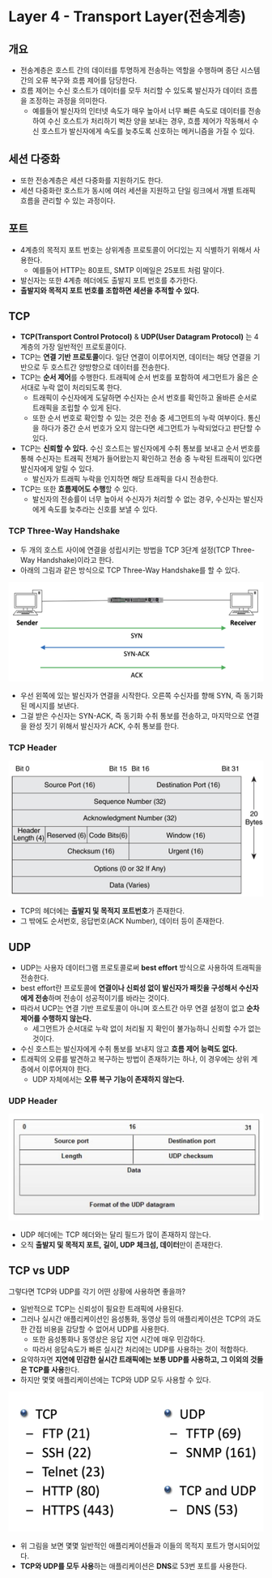 # Layer 4 - Transport Layer(전송계층)

## 개요

- 전송계층은 호스트 간의 데이터를 투명하게 전송하는 역할을 수행하며 종단 시스템간의 오류 복구와 흐름 제어를 담당한다.
- 흐름 제어는 수신 호스트가 데이터를 모두 처리할 수 있도록 발신자가 데이터 흐름을 조정하는 과정을 의미한다.
	- 예를들어 발신자의 인터넷 속도가 매우 높아서 너무 빠른 속도로 데이터를 전송하여 수신 호스트가 처리하기 벅찬 양을 보내는 경우, 흐름 제어가 작동해서 수신 호스트가 발신자에게 속도를 늦추도록 신호하는 메커니즘을 가질 수 있다.

## 세션 다중화

- 또한 전송계층은 세션 다중화를 지원하기도 한다.
- 세션 다중화란 호스트가 동시에 여러 세션을 지원하고 단일 링크에서 개별 트래픽 흐름을 관리할 수 있는 과정이다.
## 포트

- 4계층의 목적지 포트 번호는 상위계층 프로토콜이 어디있는 지 식별하기 위해서 사용한다.
	- 예를들어 HTTP는 80포트, SMTP 이메일은 25포트 처럼 말이다.
- 발신자는 또한 4계층 헤더에도 출발지 포트 번호를 추가한다.
- **출발지와 목적지 포트 번호를 조합하면 세션을 추적할 수 있다.**
## TCP

- **TCP(Transport Control Protocol)** & **UDP(User Datagram Protocol)** 는 4계층의 가장 일반적인 프로토콜이다.
- TCP는 **연결 기반 프로토콜**이다. 일단 연결이 이루어지면, 데이터는 해당 연결을 기반으로 두 호스트간 양방향으로 데이터를 전송한다.
- TCP는 **순서 제어**를 수행한다. 트래픽에 순서 번호를 포함하여 세그먼트가 옳은 순서대로 누락 없이 처리되도록 한다.
	- 트래픽이 수신자에게 도달하면 수신자는 순서 번호를 확인하고 올바른 순서로 트래픽을 조립할 수 있게 된다.
	- 또한 순서 번호로 확인할 수 있는 것은 전송 중 세그먼트의 누락 여부이다. 통신을 하다가 중간 순서 번호가 오지 않는다면 세그먼트가 누락되었다고 판단할 수 있다.
- TCP는 **신뢰할 수 있다.** 수신 호스트는 발신자에게 수취 통보를 보내고 순서 번호를 통해 수신자는 트래픽 전체가 들어왔는지 확인하고 전송 중 누락된 트래픽이 있다면 발신자에게 알릴 수 있다.
	- 발신자가 트래픽 누락을 인지하면 해당 트래픽을 다시 전송한다.
- TCP는 또한 **흐름제어도 수행**할 수 있다.
	- 발신자의 전송률이 너무 높아서 수신자가 처리할 수 없는 경우, 수신자는 발신자에게 속도를 늦추라는 신호를 보낼 수 있다.
### TCP Three-Way Handshake

- 두 개의 호스트 사이에 연결을 성립시키는 방법을 TCP 3단계 설정(TCP Three-Way Handshake)이라고 한다.
- 아래의 그림과 같은 방식으로 TCP Three-Way Handshake를 할 수 있다.

![](./images/tcp_threewayhandshake.png)

- 우선 왼쪽에 있는 발신자가 연결을 시작한다. 오른쪽 수신자를 향해 SYN, 즉 동기화된 메시지를 보낸다.
- 그걸 받은 수신자는 SYN-ACK, 즉 동기화 수취 통보를 전송하고, 마지막으로 연결을 완성 짓기 위해서 발신자가 ACK, 수취 통보를 한다.

### TCP Header

![](./images/tcp_header.png)

- TCP의 헤더에는 **출발지 및 목적지 포트번호**가 존재한다.
- 그 밖에도 순서번호, 응답번호(ACK Number), 데이터 등이 존재한다.

## UDP

- UDP는 사용자 데이터그램 프로토콜로써 **best effort** 방식으로 사용하여 트래픽을 전송한다.
- best effort란 프로토콜에 **연결이나 신뢰성 없이 발신자가 패킷을 구성해서 수신자에게 전송**하며 전송이 성공적이기를 바라는 것이다.
- 따라서 UCP는 연결 기반 프로토콜이 아니며 호스트간 아무 연결 설정이 없고 **순차제어를 수행하지 않는다.**
	- 세그먼트가 순서대로 누락 없이 처리될 지 확인이 불가능하니 신뢰할 수가 없는 것이다.
- 수신 호스트는 발신자에게 수취 통보를 보내지 않고 **흐름 제어 능력도 없다.**
- 트래픽의 오류를 발견하고 복구하는 방법이 존재하기는 하나, 이 경우에는 상위 계층에서 이루어져야 한다.
	- UDP 자체에서는 **오류 복구 기능이 존재하지 않는다.**


### UDP Header

![](./images/udp_header.png)

- UDP 헤더에는 TCP 헤더와는 달리 필드가 많이 존재하지 않는다.
- 오직 **출발지 및 목적지 포트, 길이, UDP 체크섬, 데이터**만이 존재한다.
## TCP vs UDP

그렇다면 TCP와 UDP를 각기 어떤 상황에 사용하면 좋을까?

- 일반적으로 TCP는 신뢰성이 필요한 트래픽에 사용된다.
- 그러나 실시간 애플리케이션인 음성통화, 동영상 등의 애플리케이션은 TCP의 과도한 간접 비용을 감당할 수 없어서 UDP를 사용한다.
	- 또한 음성통화나 동영상은 응답 지연 시간에 매우 민감하다.
	- 따라서 응답속도가 빠른 실시간 처리에는 UDP를 사용하는 것이 적합하다.
- 요약하자면 **지연에 민감한 실시간 트래픽에는 보통 UDP를 사용하고, 그 이외의 것들은 TCP를 사용**한다.
- 하지만 몇몇 애플리케이션에는 TCP와 UDP 모두 사용할 수 있다.

![](./images/tcp_udp.png)

- 위 그림을 보면 몇몇 일반적인 애플리케이션들과 이들의 목적지 포트가 명시되어있다.
- **TCP와 UDP를 모두 사용**하는 애플리케이션은 **DNS**로 53번 포트를 사용한다.
